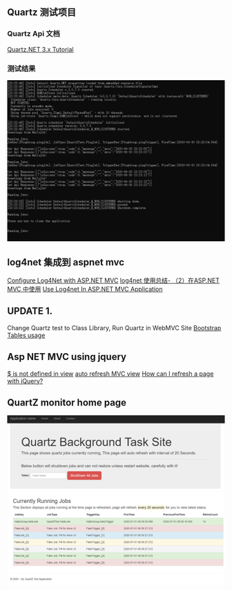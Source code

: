 ﻿## Quartz 测试项目
### Quartz Api 文档
[Quartz.NET 3.x Tutorial](https://www.quartz-scheduler.net/documentation/quartz-3.x/tutorial/index.html)
### 测试结果
![image](https://github.com/huangjun0124/QuartZTestSolution/blob/master/QuartZTest/TestResult/2020-06-30_232450.png)

## log4net 集成到 aspnet mvc
[Configure Log4Net with ASP.NET MVC](https://developerslogblog.wordpress.com/2017/07/30/configure-log4net-with-asp-net-mvc/)
[log4net 使用总结- （2）在ASP.NET MVC 中使用](https://article.itxueyuan.com/JkPZJ)
[Use Log4net In ASP.NET MVC Application](https://www.c-sharpcorner.com/article/use-log4net-in-asp-net-mvc-application/)


## UPDATE 1. 
Change Quartz test to Class Library, Run Quartz in WebMVC Site
[Bootstrap Tables usage](https://www.w3schools.com/bootstrap/bootstrap_tables.asp)

## Asp NET MVC using jquery
[$ is not defined in view](https://stackoverflow.com/questions/35054833/is-not-defined-in-view)
[auto refresh MVC view](https://stackoverflow.com/questions/5019235/auto-refresh-mvc-view)
[How can I refresh a page with jQuery?](https://stackoverflow.com/questions/5404839/how-can-i-refresh-a-page-with-jquery)

## QuartZ monitor home page
![image](https://github.com/huangjun0124/QuartZTestSolution/blob/master/QuartZTest/TestResult/2020-07-01_083934.png)